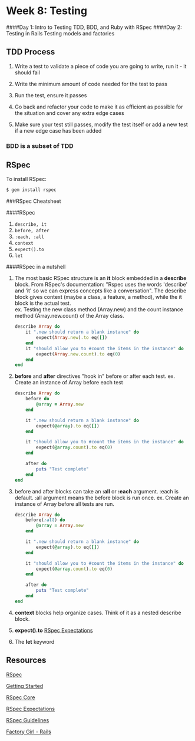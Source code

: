 # Week 8: Testing
####Day 1: Intro to Testing
TDD, BDD, and Ruby with RSpec
####Day 2: Testing in Rails
Testing models and factories

## TDD Process

1. Write a test to validate a piece of code you are going to write, run it - it should fail

1. Write the minimum amount of code needed for the test to pass

1. Run the test, ensure it passes

1. Go back and refactor your code to make it as efficient as possible for the situation and cover any extra edge cases

1. Make sure your test still passes, modify the test itself or add a new test if a new edge case has been added

### BDD is a subset of TDD

## RSpec 

To install RSpec:

```bash
$ gem install rspec

```  
###RSpec Cheatsheet

####RSpec 

1. `describe, it`
2. `before, after`
3. `:each, :all`
4. `context`
5. `expect().to`
6. `let`

####RSpec in a nutshell 

1. The most basic RSpec structure is an **it** block embedded in a **describe** block. From RSpec's documentation: "Rspec uses the words 'describe' and 'it' so we can express concepts like a conversation". The describe block gives context (maybe a class, a feature, a method), while the it block is the actual test.   
	ex. Testing the new class method (Array.new) and the count instance method (Array.new.count) of the Array class.
	```ruby
	describe Array do
		it ".new should return a blank instance" do
			expect(Array.new).to eq([])
		end
		it "should allow you to #count the items in the instance" do
			expect(Array.new.count).to eq(0)
		end
	end

	```
2. **before** and **after** directives "hook in" before or after each test.
	ex. Create an instance of Array before each test
	```ruby
	describe Array do
		before do
			@array = Array.new
		end

		it ".new should return a blank instance" do
			expect(@array).to eq([])
		end

		it "should allow you to #count the items in the instance" do
			expect(@array.count).to eq(0)
		end

		after do
			puts "Test complete"
		end
	end

	```	
3. before and after blocks can take an **:all** or **:each** argument. :each is default. :all argument means the before block is run once.
	ex. Create an instance of Array before all tests are run.
	```ruby
	describe Array do
		before(:all) do
			@array = Array.new
		end

		it ".new should return a blank instance" do
			expect(@array).to eq([])
		end

		it "should allow you to #count the items in the instance" do
			expect(@array.count).to eq(0)
		end

		after do
			puts "Test complete"
		end
	end

	```	
4. **context** blocks help organize cases. Think of it as a nested describe block.

5. **expect().to** 
[RSpec Expectations](http://www.rubydoc.info/gems/rspec-expectations/frames)

6. The **let** keyword 

## Resources
[RSpec](http://rspec.info/)

[Getting Started](https://www.relishapp.com/rspec/docs/gettingstarted)

[RSpec Core](http://www.rubydoc.info/gems/rspec-core/frames)

[RSpec Expectations](http://www.rubydoc.info/gems/rspec-expectations/frames)

[RSpec Guidelines](http://betterspecs.org/)

[Factory Girl - Rails](https://github.com/thoughtbot/factory_girl_rails)


















